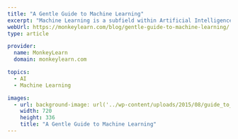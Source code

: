 ```yaml
---
title: "A Gentle Guide to Machine Learning"
excerpt: "Machine Learning is a subfield within Artificial Intelligence that builds algorithms that allow computers to learn to perform tasks from data instead of being explicitly programmed."
webUrl: https://monkeylearn.com/blog/gentle-guide-to-machine-learning/
type: article

provider:
  name: MonkeyLearn
  domain: monkeylearn.com

topics:
  - AI
  - Machine Learning

images:
  - url: background-image: url('../wp-content/uploads/2015/08/guide_to_machine_learning-2_thumb-1.png')
    width: 720
    height: 336
    title: "A Gentle Guide to Machine Learning"
---
```

